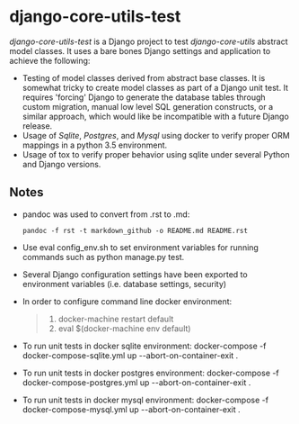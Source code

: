 django-core-utils-test
======================

*django-core-utils-test* is a Django project to test *django-core-utils* abstract model classes. It uses a bare bones Django settings and application to achieve the following:

-   Testing of model classes derived from abstract base classes. It is somewhat tricky to create model classes as part of a Django unit test. It requires 'forcing' Django to generate the database tables through custom migration, manual low level SQL generation constructs, or a similar approach, which would like be incompatible with a future Django release.
-   Usage of *Sqlite*, *Postgres*, and *Mysql* using docker to verify proper ORM mappings in a python 3.5 environment.
-   Usage of tox to verify proper behavior using sqlite under several Python and Django versions.

Notes
-----

-   pandoc was used to convert from .rst to .md:

    `pandoc -f rst -t markdown_github -o README.md README.rst`
-   Use eval config\_env.sh to set environment variables for running commands such as python manage.py test.
-   Several Django configuration settings have been exported to environment variables (i.e. database settings, security)
-   In order to configure command line docker environment:

    > 1.  docker-machine restart default
    > 2.  eval $(docker-machine env default)

-   To run unit tests in docker sqlite environment: docker-compose -f docker-compose-sqlite.yml up --abort-on-container-exit .
-   To run unit tests in docker postgres environment: docker-compose -f docker-compose-postgres.yml up --abort-on-container-exit .
-   To run unit tests in docker mysql environment: docker-compose -f docker-compose-mysql.yml up --abort-on-container-exit .

